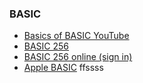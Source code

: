 ### BASIC

*   [Basics of BASIC YouTube](https://www.youtube.com/watch?v=seM9SqTsRG4)
*   [BASIC 256](http://www.basic256.org/index_en)
*   [BASIC 256 online (sign in)](https://www.rollapp.com/app/basic256)
*   [Apple BASIC](http://www.calormen.com/jsbasic/)
ffssss